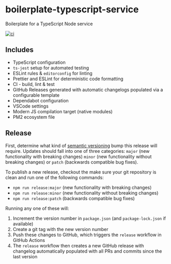 # boilerplate-typescript-service

Boilerplate for a TypeScript Node service

[![ci](https://github.com/jessety/boilerplate-typescript-service/workflows/ci/badge.svg)](https://github.com/jessety/boilerplate-typescript-service/actions/workflows/ci.yml)

## Includes

- TypeScript configuration
- `ts-jest` setup for automated testing
- ESLint rules & `editorconfig` for linting
- Prettier and ESLint for deterministic code formatting
- CI - build, lint & test
- GitHub Releases generated with automatic changelogs populated via a configurable template
- Dependabot configuration
- VSCode settings
- Modern JS compilation target (native modules)
- PM2 ecosystem file

## Release

First, determine what kind of [semantic versioning](https://semver.org) bump this release will require. Updates should fall into one of three categories: `major` (new functionality with breaking changes) `minor` (new functionality without breaking changes) or `patch` (backwards compatible bug fixes).

To publish a new release, checkout the make sure your git repository is clean and run one of the following commands:

- `npm run release:major` (new functionality with breaking changes)
- `npm run release:minor` (new functionality without breaking changes)
- `npm run release:patch` (backwards compatible bug fixes)

Running any one of these will:

1. Increment the version number in `package.json` (and `package-lock.json` if available)
2. Create a git tag with the new version number
3. Push these changes to GitHub, which triggers the `release` workflow in GitHub Actions
4. The `release` workflow then creates a new GitHub release with changelog automatically populated with all PRs and commits since the last version
